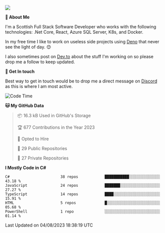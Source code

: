 <img src="https://github.com/jasonhughes94/jasonhughes94/blob/main/header.png?raw=true">

**:tangerine: About Me**

I'm a Scottish Full Stack Software Developer who works with the following technologies: .Net Core, React, Azure SQL Server, K8s, and Docker.

In my free time I like to work on useless side projects using [Deno](https://deno.land/) that never see the light of day. 😊

I also sometimes post on [Dev.to](https://dev.to/jasonhughes94) about the stuff I'm working on so please drop me a follow to keep updated.

**:speech_balloon: Get In touch**

Best way to get in touch would be to drop me a direct message on [Discord](https://discordapp.com/users/206498666976903169) as this is where I am most active.

<!--START_SECTION:waka-->
![Code Time](http://img.shields.io/badge/Code%20Time-1%2C109%20hrs%2054%20mins-blue)

**🐱 My GitHub Data** 

> 📦 16.3 kB Used in GitHub's Storage 
 > 
> 🏆 677 Contributions in the Year 2023
 > 
> 💼 Opted to Hire
 > 
> 📜 29 Public Repositories 
 > 
> 🔑 27 Private Repositories 
 > 
**I Mostly Code in C#** 

```text
C#                       38 repos            ███████████░░░░░░░░░░░░░░   43.18 % 
JavaScript               24 repos            ███████░░░░░░░░░░░░░░░░░░   27.27 % 
TypeScript               14 repos            ████░░░░░░░░░░░░░░░░░░░░░   15.91 % 
HTML                     5 repos             █░░░░░░░░░░░░░░░░░░░░░░░░   05.68 % 
PowerShell               1 repo              ░░░░░░░░░░░░░░░░░░░░░░░░░   01.14 % 
```




 Last Updated on 04/08/2023 18:38:19 UTC
<!--END_SECTION:waka-->

